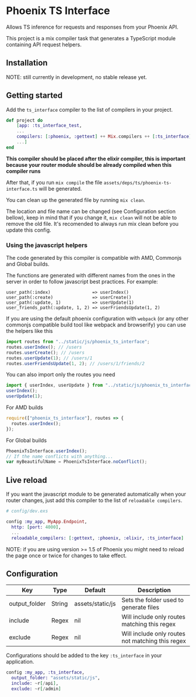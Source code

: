 # Phoenix TS Interface

Allows TS inference for requests and responses from your Phoenix API.

This project is a mix compiler task that generates a TypeScript module containing API request helpers.

## Installation

NOTE: still currently in development, no stable release yet.

## Getting started

Add the `ts_interface` compiler to the list of compilers in your project.

```elixir
def project do
    [app: :ts_interface_test,
    ...
    compilers: [:phoenix, :gettext] ++ Mix.compilers ++ [:ts_interface]
    ...]
end
```

**This compiler should be placed after the elixir compiler, this is important because your router module should be already compiled when this compiler runs**

After that, if you run `mix compile` the file `assets/deps/ts/phoenix-ts-interface.ts` will be generated.

You can clean up the generated file by running `mix clean`.

The location and file name can be changed (see Configuration section bellow), keep in mind that if you change it, `mix clean` will not be able to remove the old file. It's recomended to always run mix clean before you update this config.

### Using the javascript helpers

The code generated by this compiler is compatible with AMD, Commonjs and Global builds.

The functions are generated with different names from the ones in the server in order to follow javascript best practices. For example:

    user_path(:index)                => userIndex()
    user_path(:create)               => userCreate()
    user_path(:update, 1)            => userUpdate(1)
    user_friends_path(:update, 1, 2) => userFriendsUpdate(1, 2)

If you are using the default phoenix configuration with `webpack` (or any other commonjs compatible build tool like webpack and browserify) you can use the helpers like this

```javascript
import routes from "../static/js/phoenix_ts_interface";
routes.userIndex(); // /users
routes.userCreate(); // /users
routes.userUpdate(1); // /users/1
routes.userFriendsUpdate(1, 2); // /users/1/friends/2
```

You can also import only the routes you need

```javascript
import { userIndex, userUpdate } from "../static/js/phoenix_ts_interface";
userIndex();
userUpdate(1);
```

For AMD builds

```javascript
require(["phoenix_ts_interface"], routes => {
  routes.userIndex();
});
```

For Global builds

```javascript
PhoenixTsInterface.userIndex();
// If the name conflicts with anything...
var myBeautifulName = PhoenixTsInterface.noConflict();
```

## Live reload

If you want the javascript module to be generated automatically when your router changes, just add this compiler to the list of `reloadable compilers`.

```elixir
# config/dev.exs

config :my_app, MyApp.Endpoint,
  http: [port: 4000],
  ...
  reloadable_compilers: [:gettext, :phoenix, :elixir, :ts_interface]
```

NOTE: if you are using version >= 1.5 of Phoenix you might need to reload the page once or twice for
changes to take effect.

## Configuration

| Key           | Type   | Default          | Description                                      |
| ------------- | ------ | ---------------- | ------------------------------------------------ |
| output_folder | String | assets/static/js | Sets the folder used to generate files           |
| include       | Regex  | nil              | Will include only routes matching this regex     |
| exclude       | Regex  | nil              | Will include only routes not matching this regex |

Configurations should be added to the key `:ts_interface` in your application.

```elixir
config :my_app, :ts_interface,
  output_folder: "assets/static/js",
  include: ~r[/api],
  exclude: ~r[/admin]
```
